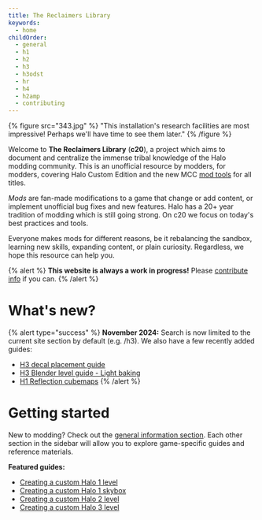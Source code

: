 ```yaml
---
title: The Reclaimers Library
keywords:
  - home
childOrder:
  - general
  - h1
  - h2
  - h3
  - h3odst
  - hr
  - h4
  - h2amp
  - contributing
---
```

{% figure src="343.jpg" %}
"This installation's research facilities are most impressive! Perhaps we'll have time to see them later."
{% /figure %}

Welcome to **The Reclaimers Library** (**c20**), a project which aims to document and centralize the immense tribal knowledge of the Halo modding community. This is an unofficial resource by modders, for modders, covering Halo Custom Edition and the new MCC [mod tools](~general/mod-tools) for all titles.

_Mods_ are fan-made modifications to a game that change or add content, or implement unofficial bug fixes and new features. Halo has a 20+ year tradition of modding which is still going strong. On c20 we focus on today's best practices and tools.

Everyone makes mods for different reasons, be it rebalancing the sandbox, learning new skills, expanding content, or plain curiosity. Regardless, we hope this resource can help you.

{% alert %}
**This website is always a work in progress!** Please [contribute info](~contributing) if you can.
{% /alert %}

# What's new?
{% alert type="success" %}
**November 2024:** Search is now limited to the current site section by default (e.g. /h3). We also have a few recently added guides:
* [H3 decal placement guide](~h3/guides/map-making/decals)
* [H3 Blender level guide - Light baking](~h3/guides/map-making/baked-lighting)
* [H1 Reflection cubemaps](~h1/guides/levels/reflection-cubemaps)
{% /alert %}

# Getting started
New to modding? Check out the [general information section](~general). Each other section in the sidebar will allow you to explore game-specific guides and reference materials.

**Featured guides:**
* [Creating a custom Halo 1 level](~h1/guides/levels)
* [Creating a custom Halo 1 skybox](~h1/guides/skyboxes)
* [Creating a custom Halo 2 level](~h2/guides/map-making/level-creation)
* [Creating a custom Halo 3 level](~h3/guides/map-making/level-creation)
